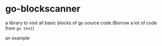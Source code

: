 # go-blockscanner

a library to visit all basic blocks of go source code.(Borrow a lot of code from `go test`)


an example


```go

```
